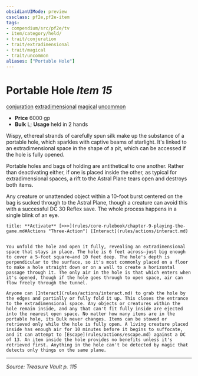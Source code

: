 ```yaml
---
obsidianUIMode: preview
cssclass: pf2e,pf2e-item
tags:
- compendium/src/pf2e/tv
- item/category/held/
- trait/conjuration
- trait/extradimensional
- trait/magical
- trait/uncommon
aliases: ["Portable Hole"]
---
```

# Portable Hole *Item 15*  
[conjuration](rules/traits/conjuration.md "Conjuration School Trait")  [extradimensional](rules/traits/extradimensional.md "Extradimensional Effect Trait")  [magical](rules/traits/magical.md "Magical Item Trait")  [uncommon](rules/traits/uncommon.md "Uncommon Rarity Trait")  

- **Price** 6000 gp
- **Bulk** L; **Usage** held in 2 hands

Wispy, ethereal strands of carefully spun silk make up the substance of a portable hole, which sparkles with captive beams of starlight. It's linked to an extradimensional space in the shape of a pit, which can be accessed if the hole is fully opened.

Portable holes and bags of holding are antithetical to one another. Rather than deactivating either, if one is placed inside the other, as typical for extradimensional spaces, a rift to the Astral Plane tears open and destroys both items.

Any creature or unattended object within a 10-foot burst centered on the bag is sucked through to the Astral Plane, though a creature can avoid this with a successful DC 30 Reflex save. The whole process happens in a single blink of an eye.

```ad-embed-ability
title: **Activate** [>>>](rules/core-rulebook/chapter-9-playing-the-game.md#Actions "Three-Action") [Interact](rules/actions/interact.md)


You unfold the hole and open it fully, revealing an extradimensional space that stays in place. The hole is 6 feet across—just big enough to cover a 5-foot square—and 10 feet deep. The hole's depth is perpendicular to the surface, so it's most commonly placed on a floor to make a hole straight down or on a wall to create a horizontal passage through it. The only air in the hole is that which enters when it's opened, though if the hole goes through to open space, air can flow freely through the tunnel.

Anyone can [Interact](rules/actions/interact.md) to grab the hole by the edges and partially or fully fold it up. This closes the entrance to the extradimensional space. Any objects or creatures within the hole remain inside, and any that can't fit fully inside are ejected into the nearest open space. No matter how many items are in the portable hole, its Bulk never changes. Items can be stowed or retrieved only while the hole is fully open. A living creature placed inside has enough air for 10 minutes before it begins to suffocate, and it can attempt to [Escape](rules/actions/escape.md) against a DC of 13. An item inside the hole provides no benefits unless it's retrieved first. Anything in the hole can't be detected by magic that detects only things on the same plane.
```


---
*Source: Treasure Vault p. 115*